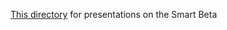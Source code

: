 [This directory](https://github.com/Marchev-Science/summer-school-2021/tree/main/Peter_Nikolov) for presentations on the Smart Beta
